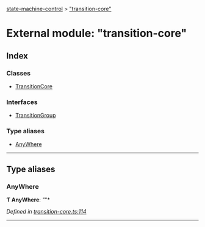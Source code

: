 [state-machine-control](../README.md) > ["transition-core"](../modules/_transition_core_.md)

# External module: "transition-core"

## Index

### Classes

* [TransitionCore](../classes/_transition_core_.transitioncore.md)

### Interfaces

* [TransitionGroup](../interfaces/_transition_core_.transitiongroup.md)

### Type aliases

* [AnyWhere](_transition_core_.md#anywhere)

---

## Type aliases

<a id="anywhere"></a>

###  AnyWhere

**Ƭ AnyWhere**: *"*"*

*Defined in [transition-core.ts:114](https://github.com/TianyiLi/state-machine/blob/712c073/src/transition-core.ts#L114)*

___

